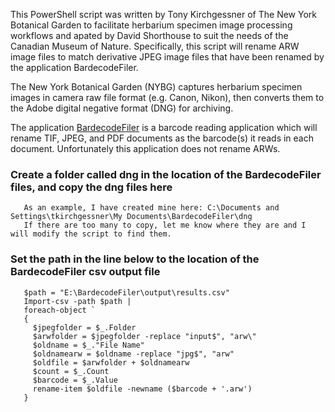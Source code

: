 This PowerShell script was written by Tony Kirchgessner of The New York Botanical Garden to facilitate herbarium specimen image processing workflows and apated by David Shorthouse to suit the needs of the Canadian Museum of Nature. Specifically, this script will rename ARW image files to match derivative JPEG image files that have been renamed by the application BardecodeFiler. 

The New York Botanical Garden (NYBG) captures herbarium specimen images in camera raw file format (e.g. Canon, Nikon), then converts them to the Adobe digital negative format (DNG) for archiving.

The application [BardecodeFiler](http://www.bardecode.com/en1/app/bardecodefiler/) is a barcode reading application which will rename TIF, JPEG, and PDF documents as the barcode(s) it reads in each document. Unfortunately this application does not rename ARWs.

### Create a folder called dng in the location of the BardecodeFiler files, and copy the dng files here

       As an example, I have created mine here: C:\Documents and Settings\tkirchgessner\My Documents\BardecodeFiler\dng
       If there are too many to copy, let me know where they are and I will modify the script to find them.

### Set the path in the line below to the location of the BardecodeFiler csv output file

       $path = "E:\BardecodeFiler\output\results.csv"
       Import-csv -path $path | 
       foreach-object `
       { 
         $jpegfolder = $_.Folder
         $arwfolder = $jpegfolder -replace "input$", "arw\"
         $oldname = $_."File Name"
         $oldnamearw = $oldname -replace "jpg$", "arw"
         $oldfile = $arwfolder + $oldnamearw
         $count = $_.Count
         $barcode = $_.Value
         rename-item $oldfile -newname ($barcode + '.arw')
       }
